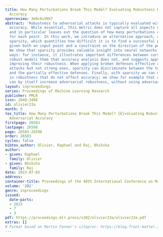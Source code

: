 ```yaml
---
title: How Many Perturbations Break This Model? Evaluating Robustness Beyond Adversarial
  Accuracy
openreview: 3m9c6uYKK7
abstract: 'Robustness to adversarial attacks is typically evaluated with adversarial
  accuracy. While essential, this metric does not capture all aspects of robustness
  and in particular leaves out the question of how many perturbations can be found
  for each point. In this work, we introduce an alternative approach, adversarial
  sparsity, which quantifies how difficult it is to find a successful perturbation
  given both an input point and a constraint on the direction of the perturbation.
  We show that sparsity provides valuable insight into neural networks in multiple
  ways: for instance, it illustrates important differences between current state-of-the-art
  robust models them that accuracy analysis does not, and suggests approaches for
  improving their robustness. When applying broken defenses effective against weak
  attacks but not strong ones, sparsity can discriminate between the totally ineffective
  and the partially effective defenses. Finally, with sparsity we can measure increases
  in robustness that do not affect accuracy: we show for example that data augmentation
  can by itself increase adversarial robustness, without using adversarial training.'
layout: inproceedings
series: Proceedings of Machine Learning Research
publisher: PMLR
issn: 2640-3498
id: olivier23a
month: 0
tex_title: How Many Perturbations Break This Model? {E}valuating Robustness Beyond
  Adversarial Accuracy
firstpage: 26583
lastpage: 26598
page: 26583-26598
order: 26583
cycles: false
bibtex_author: Olivier, Raphael and Raj, Bhiksha
author:
- given: Raphael
  family: Olivier
- given: Bhiksha
  family: Raj
date: 2023-07-03
address: 
container-title: Proceedings of the 40th International Conference on Machine Learning
volume: '202'
genre: inproceedings
issued:
  date-parts:
  - 2023
  - 7
  - 3
pdf: https://proceedings.mlr.press/v202/olivier23a/olivier23a.pdf
extras: []
# Format based on Martin Fenner's citeproc: https://blog.front-matter.io/posts/citeproc-yaml-for-bibliographies/
---
```

